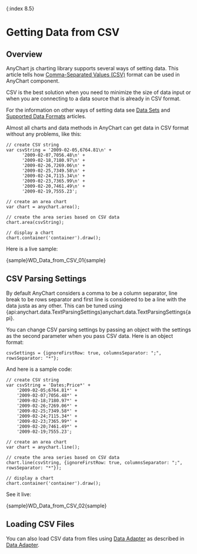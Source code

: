 {:index 8.5}
# Getting Data from CSV

## Overview

AnyChart js charting library supports several ways of setting data. This article tells  how [Comma-Separated Values (CSV)](https://en.wikipedia.org/wiki/Comma-separated_values) format can be used in AnyChart component. 

CSV is the best solution when you need to minimize the size of data input or when you are connecting to a data source that is already in CSV format. 

For the information on other ways of setting data see [Data Sets](Data_Sets) and [Supported Data Formats](Supported_Data_Formats) articles.

Almost all charts and data methods in AnyChart can get data in CSV format without any problems, like this:

```
// create CSV string
var csvString = '2009-02-05,6764.81\n' +
      '2009-02-07,7056.48\n' +
      '2009-02-18,7180.97\n' +
      '2009-02-26,7269.06\n' +
      '2009-02-25,7349.58\n' +
      '2009-02-24,7115.34\n' +
      '2009-02-23,7365.99\n' +
      '2009-02-20,7461.49\n' +
      '2009-02-19,7555.23';
      
// create an area chart      
var chart = anychart.area();

// create the area series based on CSV data
chart.area(csvString);

// display a chart
chart.container('container').draw();
```

Here is a live sample:

{sample}WD\_Data\_from\_CSV\_01{sample}

## CSV Parsing Settings

By default AnyChart considers a comma to be a column separator, line break to be rows separator and first line is considered to be a line with the data justa as any other. This can be tuned using {api:anychart.data.TextParsingSettings}anychart.data.TextParsingSettings{api}.

You can change CSV parsing settings by passing an object with the settings as the second parameter when you pass CSV data. Here is an object format:

```
csvSettings = {ignoreFirstRow: true, columnsSeparator: ";", rowsSeparator: "*"};
```

And here is a sample code:

```
// create CSV string
var csvString = 'Dates;Price*' +
	'2009-02-05;6764.81*' +
	'2009-02-07;7056.48*' +
	'2009-02-18;7180.97*' +
	'2009-02-26;7269.06*' +
	'2009-02-25;7349.58*' +
	'2009-02-24;7115.34*' +
	'2009-02-23;7365.99*' +
	'2009-02-20;7461.49*' +
	'2009-02-19;7555.23';
      
// create an area chart      
var chart = anychart.line();

// create the area series based on CSV data
chart.line(csvString, {ignoreFirstRow: true, columnsSeparator: ";", rowsSeparator: "*"});

// display a chart
chart.container('container').draw();
```

See it live:

{sample}WD\_Data\_from\_CSV\_02{sample}

## Loading CSV Files

You can also load CSV data from files using [Data Adapter](./Data_Adapter/Overview) as described in [Data Adapter](./Data_Adapter/Loading_CSV_File).

